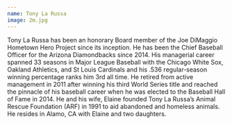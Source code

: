 ```yaml
---
name: Tony La Russa
image: 2m.jpg
---
```


Tony La Russa has been an honorary Board member of the Joe DiMaggio Hometown Hero Project since its inception. He has been the Chief Baseball Officer for the Arizona Diamondbacks since 2014. His managerial career spanned 33 seasons in Major League Baseball with the Chicago White Sox, Oakland Athletics, and St Louis Cardinals and his .536 regular-season winning percentage ranks him 3rd all time. He retired from active management in 2011 after winning his third World Series title and reached the pinnacle of his baseball career when he was elected to the Baseball Hall of Fame in 2014. He and his wife, Elaine founded Tony La Russa’s Animal Rescue Foundation (ARF) in 1991 to aid abandoned and homeless animals. He resides in Alamo, CA with Elaine and two daughters.